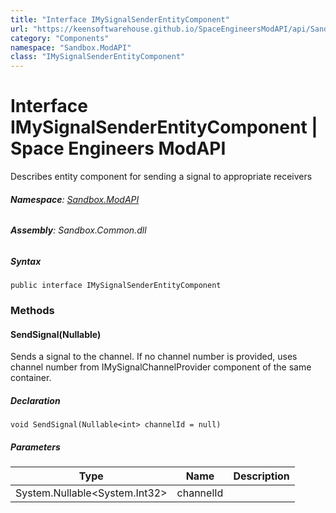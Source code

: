 ```yaml
---
title: "Interface IMySignalSenderEntityComponent"
url: "https://keensoftwarehouse.github.io/SpaceEngineersModAPI/api/Sandbox.ModAPI.IMySignalSenderEntityComponent.html"
category: "Components"
namespace: "Sandbox.ModAPI"
class: "IMySignalSenderEntityComponent"
---
```


# Interface IMySignalSenderEntityComponent | Space Engineers ModAPI

Describes entity component for sending a signal to appropriate receivers

###### **Namespace**: [Sandbox.ModAPI](https://keensoftwarehouse.github.io/SpaceEngineersModAPI/api/Sandbox.ModAPI.html)

###### **Assembly**: Sandbox.Common.dll

##### Syntax

```
public interface IMySignalSenderEntityComponent
```

### Methods

#### SendSignal(Nullable<Int32>)

Sends a signal to the channel. If no channel number is provided, uses channel number from IMySignalChannelProvider component of the same container.

##### Declaration

```
void SendSignal(Nullable<int> channelId = null)
```

##### Parameters

| Type | Name | Description |
| --- | --- | --- |
| System.Nullable<System.Int32\> | channelId |     |
